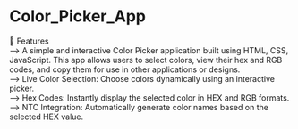 # Color_Picker_App
🚀 Features                                                                                                                                                                       
--> A simple and interactive Color Picker application built using HTML, CSS, JavaScript. This app allows users to select colors, view their hex and RGB codes, and copy them for use in other applications or designs.                                                                                                                                              
--> Live Color Selection: Choose colors dynamically using an interactive picker.                                                                                                  
--> Hex Codes: Instantly display the selected color in HEX and RGB formats.                                                                                                           
--> NTC Integration: Automatically generate color names based on the selected HEX value.                                                                                               
                                                                                                 
